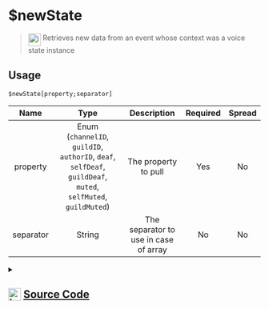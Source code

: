 # $newState
> <img align="top" src="https://upload.wikimedia.org/wikipedia/commons/thumb/e/e4/Infobox_info_icon.svg/160px-Infobox_info_icon.svg.png?20150409153300" alt="image" width="25" height="auto"> Retrieves new data from an event whose context was a voice state instance
## Usage
```
$newState[property;separator]
```
| Name | Type | Description | Required | Spread
| :---: | :---: | :---: | :---: | :---: |
property | Enum (`channelID`, `guildID`, `authorID`, `deaf`, `selfDeaf`, `guildDeaf`, `muted`, `selfMuted`, `guildMuted`) | The property to pull | Yes | No
separator | String | The separator to use in case of array | No | No
<details>
<summary>
    
## <img align="top" src="https://cdn4.iconfinder.com/data/icons/iconsimple-logotypes/512/github-512.png" alt="image" width="25" height="auto">  [Source Code](https://github.com/tryforge/ForgeScript-V2/blob/main/src/native/newState.ts)
    
</summary>
    
```ts
import { VoiceStateProperties, VoiceStateProperty } from "../properties/voiceState"
import { ArgType, NativeFunction, Return } from "../structures"

export default new NativeFunction({
    name: "$newState",
    description: "Retrieves new data from an event whose context was a voice state instance",
    brackets: true,
    unwrap: true,
    args: [
        {
            name: "property",
            description: "The property to pull",
            rest: false,
            type: ArgType.Enum,
            enum: VoiceStateProperty,
            required: true
        },
        {
            name: "separator",
            description: "The separator to use in case of array",
            rest: false,
            type: ArgType.String
        }
    ],
    execute(ctx, [ prop, sep ]) {
        return Return.success(
            VoiceStateProperties[prop](ctx.states?.voiceState?.new, sep)
        )
    },
})
```
    
</details>